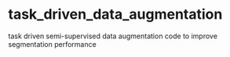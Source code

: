 # task_driven_data_augmentation
task driven semi-supervised data augmentation code to improve segmentation performance
